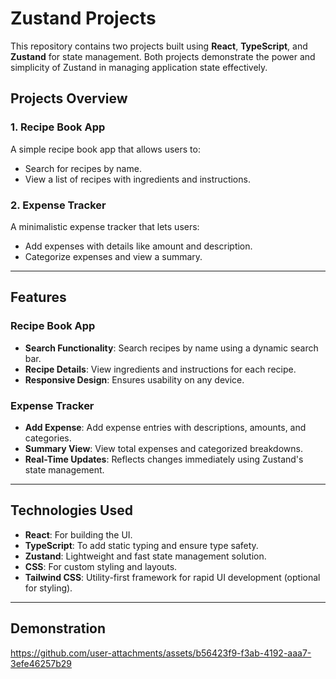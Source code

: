 # Zustand Projects

This repository contains two projects built using **React**, **TypeScript**, and **Zustand** for state management. Both projects demonstrate the power and simplicity of Zustand in managing application state effectively.

## Projects Overview

### 1. **Recipe Book App**
A simple recipe book app that allows users to:
- Search for recipes by name.
- View a list of recipes with ingredients and instructions.

### 2. **Expense Tracker**
A minimalistic expense tracker that lets users:
- Add expenses with details like amount and description.
- Categorize expenses and view a summary.

---

## Features

### Recipe Book App
- **Search Functionality**: Search recipes by name using a dynamic search bar.
- **Recipe Details**: View ingredients and instructions for each recipe.
- **Responsive Design**: Ensures usability on any device.

### Expense Tracker
- **Add Expense**: Add expense entries with descriptions, amounts, and categories.
- **Summary View**: View total expenses and categorized breakdowns.
- **Real-Time Updates**: Reflects changes immediately using Zustand's state management.

---

## Technologies Used

- **React**: For building the UI.
- **TypeScript**: To add static typing and ensure type safety.
- **Zustand**: Lightweight and fast state management solution.
- **CSS**: For custom styling and layouts.
- **Tailwind CSS**: Utility-first framework for rapid UI development (optional for styling).
---
## Demonstration


https://github.com/user-attachments/assets/b56423f9-f3ab-4192-aaa7-3efe46257b29

